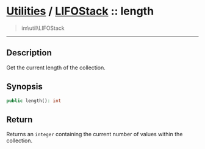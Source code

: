# [Utilities](util.md) / [LIFOStack](util-LIFOStack.md) :: length
 > im\util\LIFOStack
____

## Description
Get the current length of the collection.

## Synopsis
```php
public length(): int
```

## Return
Returns an `integer` containing the current number of
values within the collection.

